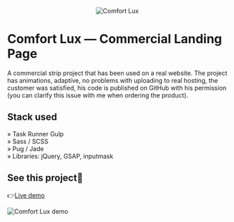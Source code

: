 <div align='center'><img src='https://i.imgur.com/dxoLnYa.jpg' alt='Comfort Lux'/></div>

# Comfort Lux — Commercial Landing Page

A commercial strip project that has been used on a real website. The project has animations, adaptive, no problems with uploading to real hosting, the customer was satisfied, his code is published on GitHub with his permission (you can clarify this issue with me when ordering the product).

## Stack used

» Task Runner Gulp\
» Sass / SCSS\
» Pug / Jade\
» Libraries: jQuery, GSAP, inputmask

## See this project🌴

👉[Live demo](http://comfort-lux.vercel.app/)

![Comfort Lux demo](https://api-lorneyq.online/media/projects/comfort-lux.jpg)
